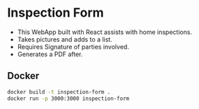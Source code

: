 # Inspection Form

* This WebApp built with React assists with home inspections.
* Takes pictures and adds to a list.
* Requires Signature of parties involved.
* Generates a PDF after.


## Docker

```bash
docker build -t inspection-form .
docker run -p 3000:3000 inspection-form
```
